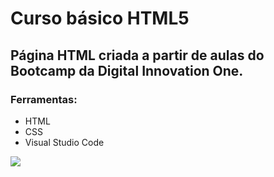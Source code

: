 # Curso básico HTML5
## Página HTML criada a partir de aulas do Bootcamp da Digital Innovation One.

### Ferramentas:
* HTML
* CSS
* Visual Studio Code

<img src="https://github.com/IsabelaMarques07/curso-html5-dio/blob/main/video-curso-html5.gif">
